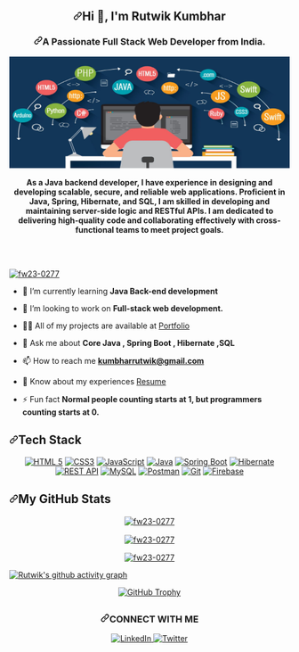 <article class="markdown-body entry-content container-lg f5" itemprop="text"><h1 align="center" dir="auto"><a id="user-content-hi--im-rutwik-kumbhar" class="anchor" aria-hidden="true" href="#hi--im-rutwik-kumbhar"><svg class="octicon octicon-link" viewBox="0 0 16 16" version="1.1" width="16" height="16" aria-hidden="true"><path d="m7.775 3.275 1.25-1.25a3.5 3.5 0 1 1 4.95 4.95l-2.5 2.5a3.5 3.5 0 0 1-4.95 0 .751.751 0 0 1 .018-1.042.751.751 0 0 1 1.042-.018 1.998 1.998 0 0 0 2.83 0l2.5-2.5a2.002 2.002 0 0 0-2.83-2.83l-1.25 1.25a.751.751 0 0 1-1.042-.018.751.751 0 0 1-.018-1.042Zm-4.69 9.64a1.998 1.998 0 0 0 2.83 0l1.25-1.25a.751.751 0 0 1 1.042.018.751.751 0 0 1 .018 1.042l-1.25 1.25a3.5 3.5 0 1 1-4.95-4.95l2.5-2.5a3.5 3.5 0 0 1 4.95 0 .751.751 0 0 1-.018 1.042.751.751 0 0 1-1.042.018 1.998 1.998 0 0 0-2.83 0l-2.5 2.5a1.998 1.998 0 0 0 0 2.83Z"></path></svg></a>Hi <g-emoji class="g-emoji" alias="wave" fallback-src="https://github.githubassets.com/images/icons/emoji/unicode/1f44b.png">👋</g-emoji>, I'm Rutwik Kumbhar</h1>
<h3 align="center" dir="auto"><a id="user-content-a-passionate-full-stack-web-developer-from-india" class="anchor" aria-hidden="true" href="#a-passionate-full-stack-web-developer-from-india"><svg class="octicon octicon-link" viewBox="0 0 16 16" version="1.1" width="16" height="16" aria-hidden="true"><path d="m7.775 3.275 1.25-1.25a3.5 3.5 0 1 1 4.95 4.95l-2.5 2.5a3.5 3.5 0 0 1-4.95 0 .751.751 0 0 1 .018-1.042.751.751 0 0 1 1.042-.018 1.998 1.998 0 0 0 2.83 0l2.5-2.5a2.002 2.002 0 0 0-2.83-2.83l-1.25 1.25a.751.751 0 0 1-1.042-.018.751.751 0 0 1-.018-1.042Zm-4.69 9.64a1.998 1.998 0 0 0 2.83 0l1.25-1.25a.751.751 0 0 1 1.042.018.751.751 0 0 1 .018 1.042l-1.25 1.25a3.5 3.5 0 1 1-4.95-4.95l2.5-2.5a3.5 3.5 0 0 1 4.95 0 .751.751 0 0 1-.018 1.042.751.751 0 0 1-1.042.018 1.998 1.998 0 0 0-2.83 0l-2.5 2.5a1.998 1.998 0 0 0 0 2.83Z"></path></svg></a>A Passionate Full Stack Web Developer from India.</h3>
<p dir="auto"><a target="_blank" rel="noopener noreferrer" href="https://github.com/fw23-0277/fw23-0277/blob/main/bg-github.jpg"><img src="https://github.com/fw23-0277/fw23-0277/raw/main/bg-github.jpg" alt="Alt text" width="100%" height="200/" style="max-width: 100%;"></a></p>
<p align="center" dir="auto"><b>As a Java backend developer, I have experience in designing and developing scalable, secure, and reliable web applications. Proficient in Java, Spring, Hibernate, and SQL, I am skilled in developing and maintaining server-side logic and RESTful APIs. I am dedicated to delivering high-quality code and collaborating effectively with cross-functional teams to meet project goals.</b></p>
<br>
 <br>
 <p dir="auto"><a target="_blank" rel="noopener noreferrer nofollow" href="https://camo.githubusercontent.com/8817cf37bc8f111e0eb84cc8dcbe8cba7508e9ed0bbf872fbf827bf1c3be57b9/68747470733a2f2f6b6f6d617265762e636f6d2f67687076632f3f757365726e616d653d667732332d30323737266c6162656c3d50726f66696c65253230766965777326636f6c6f723d306537356236267374796c653d666c6174"><img src="https://camo.githubusercontent.com/8817cf37bc8f111e0eb84cc8dcbe8cba7508e9ed0bbf872fbf827bf1c3be57b9/68747470733a2f2f6b6f6d617265762e636f6d2f67687076632f3f757365726e616d653d667732332d30323737266c6162656c3d50726f66696c65253230766965777326636f6c6f723d306537356236267374796c653d666c6174" alt="fw23-0277" data-canonical-src="https://komarev.com/ghpvc/?username=fw23-0277&amp;label=Profile%20views&amp;color=0e75b6&amp;style=flat" style="max-width: 100%;"></a></p>
<ul dir="auto">
<li>
<p dir="auto"><g-emoji class="g-emoji" alias="seedling" fallback-src="https://github.githubassets.com/images/icons/emoji/unicode/1f331.png">🌱</g-emoji> I’m currently learning <strong>Java Back-end development</strong></p>
</li>
<li>
<p dir="auto"><g-emoji class="g-emoji" alias="dancers" fallback-src="https://github.githubassets.com/images/icons/emoji/unicode/1f46f.png">👯</g-emoji> I’m looking to work on <strong>Full-stack web development.</strong></p>
</li>
<li>
<p dir="auto"><g-emoji class="g-emoji" alias="man_technologist" fallback-src="https://github.githubassets.com/images/icons/emoji/unicode/1f468-1f4bb.png">👨‍💻</g-emoji> All of my projects are available at <a href="https://fw23-0277.github.io/" rel="nofollow">Portfolio</a></p>
</li>
<li>
<p dir="auto"><g-emoji class="g-emoji" alias="speech_balloon" fallback-src="https://github.githubassets.com/images/icons/emoji/unicode/1f4ac.png">💬</g-emoji> Ask me about <strong>Core Java , Spring Boot , Hibernate ,SQL</strong></p>
</li>
<li>
<p dir="auto"><g-emoji class="g-emoji" alias="mailbox" fallback-src="https://github.githubassets.com/images/icons/emoji/unicode/1f4eb.png">📫</g-emoji> How to reach me <strong><a href="mailto:kumbharrutwik@gmail.com">kumbharrutwik@gmail.com</a></strong></p>
</li>
<li>
<p dir="auto"><g-emoji class="g-emoji" alias="page_facing_up" fallback-src="https://github.githubassets.com/images/icons/emoji/unicode/1f4c4.png">📄</g-emoji> Know about my experiences <a href="https://drive.google.com/file/d/1ey4BaXOOfDvxYB1cuNMXCllxA59iiSpN/view?usp=share_link" rel="nofollow">Resume</a></p>
</li>
<li>
<p dir="auto"><g-emoji class="g-emoji" alias="zap" fallback-src="https://github.githubassets.com/images/icons/emoji/unicode/26a1.png">⚡</g-emoji> Fun fact <strong>Normal people counting starts at 1, but programmers counting starts at 0.</strong></p>
</li>
</ul>
<h2 dir="auto"><a id="user-content-tech-stack" class="anchor" aria-hidden="true" href="#tech-stack"><svg class="octicon octicon-link" viewBox="0 0 16 16" version="1.1" width="16" height="16" aria-hidden="true"><path d="m7.775 3.275 1.25-1.25a3.5 3.5 0 1 1 4.95 4.95l-2.5 2.5a3.5 3.5 0 0 1-4.95 0 .751.751 0 0 1 .018-1.042.751.751 0 0 1 1.042-.018 1.998 1.998 0 0 0 2.83 0l2.5-2.5a2.002 2.002 0 0 0-2.83-2.83l-1.25 1.25a.751.751 0 0 1-1.042-.018.751.751 0 0 1-.018-1.042Zm-4.69 9.64a1.998 1.998 0 0 0 2.83 0l1.25-1.25a.751.751 0 0 1 1.042.018.751.751 0 0 1 .018 1.042l-1.25 1.25a3.5 3.5 0 1 1-4.95-4.95l2.5-2.5a3.5 3.5 0 0 1 4.95 0 .751.751 0 0 1-.018 1.042.751.751 0 0 1-1.042.018 1.998 1.998 0 0 0-2.83 0l-2.5 2.5a1.998 1.998 0 0 0 0 2.83Z"></path></svg></a>Tech Stack</h2>
<div align="center" dir="auto">
<a target="_blank" rel="noopener noreferrer nofollow" href="https://camo.githubusercontent.com/363d5e828d0e00e15d593353335307495feef133197c1d84505f9e2f370cfc25/68747470733a2f2f696d672e736869656c64732e696f2f62616467652f48544d4c253230352d696e666f726d6174696f6e616c3f7374796c653d666f722d7468652d6261646765266c6f676f3d68746d6c35266c6f676f436f6c6f723d776869746526636f6c6f723d453334463236"><img src="https://camo.githubusercontent.com/363d5e828d0e00e15d593353335307495feef133197c1d84505f9e2f370cfc25/68747470733a2f2f696d672e736869656c64732e696f2f62616467652f48544d4c253230352d696e666f726d6174696f6e616c3f7374796c653d666f722d7468652d6261646765266c6f676f3d68746d6c35266c6f676f436f6c6f723d776869746526636f6c6f723d453334463236" alt="HTML 5" height="30" width="120" data-canonical-src="https://img.shields.io/badge/HTML%205-informational?style=for-the-badge&amp;logo=html5&amp;logoColor=white&amp;color=E34F26" style="max-width: 100%;"></a>
<a target="_blank" rel="noopener noreferrer nofollow" href="https://camo.githubusercontent.com/8ce6ac2ee69c4a174b21afe8c5c92beb727d92d74f85d5d61b97bdb2b573745c/68747470733a2f2f696d672e736869656c64732e696f2f62616467652f435353332d696e666f726d6174696f6e616c3f7374796c653d666f722d7468652d6261646765266c6f676f3d63737333266c6f676f436f6c6f723d776869746526636f6c6f723d313537324236"><img src="https://camo.githubusercontent.com/8ce6ac2ee69c4a174b21afe8c5c92beb727d92d74f85d5d61b97bdb2b573745c/68747470733a2f2f696d672e736869656c64732e696f2f62616467652f435353332d696e666f726d6174696f6e616c3f7374796c653d666f722d7468652d6261646765266c6f676f3d63737333266c6f676f436f6c6f723d776869746526636f6c6f723d313537324236" alt="CSS3" height="30" width="100" data-canonical-src="https://img.shields.io/badge/CSS3-informational?style=for-the-badge&amp;logo=css3&amp;logoColor=white&amp;color=1572B6" style="max-width: 100%;"></a>
<a target="_blank" rel="noopener noreferrer nofollow" href="https://camo.githubusercontent.com/a3e8f98dbdad12dc802c17de91b2a49fc4d1a605410fcf9cbf96aea5ff0d4057/68747470733a2f2f696d672e736869656c64732e696f2f62616467652f4a6176615363726970742d696e666f726d6174696f6e616c3f7374796c653d666f722d7468652d6261646765266c6f676f3d6a617661736372697074266c6f676f436f6c6f723d776869746526636f6c6f723d463744463145"><img src="https://camo.githubusercontent.com/a3e8f98dbdad12dc802c17de91b2a49fc4d1a605410fcf9cbf96aea5ff0d4057/68747470733a2f2f696d672e736869656c64732e696f2f62616467652f4a6176615363726970742d696e666f726d6174696f6e616c3f7374796c653d666f722d7468652d6261646765266c6f676f3d6a617661736372697074266c6f676f436f6c6f723d776869746526636f6c6f723d463744463145" alt="JavaScript" height="30" width="120" data-canonical-src="https://img.shields.io/badge/JavaScript-informational?style=for-the-badge&amp;logo=javascript&amp;logoColor=white&amp;color=F7DF1E" style="max-width: 100%;"></a>
<a target="_blank" rel="noopener noreferrer nofollow" href="https://camo.githubusercontent.com/7aa5e6cc32d4e19de8196c128ac5c9b048399bd0040ad0c94555075df1d78182/68747470733a2f2f696d672e736869656c64732e696f2f62616467652f4a6176612d696e666f726d6174696f6e616c3f7374796c653d666f722d7468652d6261646765266c6f676f3d6a617661266c6f676f436f6c6f723d776869746526636f6c6f723d454438423030"><img src="https://camo.githubusercontent.com/7aa5e6cc32d4e19de8196c128ac5c9b048399bd0040ad0c94555075df1d78182/68747470733a2f2f696d672e736869656c64732e696f2f62616467652f4a6176612d696e666f726d6174696f6e616c3f7374796c653d666f722d7468652d6261646765266c6f676f3d6a617661266c6f676f436f6c6f723d776869746526636f6c6f723d454438423030" alt="Java" height="30" width="100" data-canonical-src="https://img.shields.io/badge/Java-informational?style=for-the-badge&amp;logo=java&amp;logoColor=white&amp;color=ED8B00" style="max-width: 100%;"></a>
<a target="_blank" rel="noopener noreferrer nofollow" href="https://camo.githubusercontent.com/088ac9218624b71db398060568a8570867383bf2cc60bf8ff4137b0239be6186/68747470733a2f2f696d672e736869656c64732e696f2f62616467652f537072696e67253230426f6f742d696e666f726d6174696f6e616c3f7374796c653d666f722d7468652d6261646765266c6f676f3d737072696e67266c6f676f436f6c6f723d776869746526636f6c6f723d364442333346"><img src="https://camo.githubusercontent.com/088ac9218624b71db398060568a8570867383bf2cc60bf8ff4137b0239be6186/68747470733a2f2f696d672e736869656c64732e696f2f62616467652f537072696e67253230426f6f742d696e666f726d6174696f6e616c3f7374796c653d666f722d7468652d6261646765266c6f676f3d737072696e67266c6f676f436f6c6f723d776869746526636f6c6f723d364442333346" alt="Spring Boot" height="30" width="160" data-canonical-src="https://img.shields.io/badge/Spring%20Boot-informational?style=for-the-badge&amp;logo=spring&amp;logoColor=white&amp;color=6DB33F" style="max-width: 100%;"></a>
<a target="_blank" rel="noopener noreferrer nofollow" href="https://camo.githubusercontent.com/85e91c37eb085cc5097c8b25e209ea71587e87bc8db0d692a23bcfd4261d5740/68747470733a2f2f696d672e736869656c64732e696f2f62616467652f48696265726e6174652d696e666f726d6174696f6e616c3f7374796c653d666f722d7468652d6261646765266c6f676f3d68696265726e617465266c6f676f436f6c6f723d776869746526636f6c6f723d413432453242"><img src="https://camo.githubusercontent.com/85e91c37eb085cc5097c8b25e209ea71587e87bc8db0d692a23bcfd4261d5740/68747470733a2f2f696d672e736869656c64732e696f2f62616467652f48696265726e6174652d696e666f726d6174696f6e616c3f7374796c653d666f722d7468652d6261646765266c6f676f3d68696265726e617465266c6f676f436f6c6f723d776869746526636f6c6f723d413432453242" alt="Hibernate" height="30" width="120" data-canonical-src="https://img.shields.io/badge/Hibernate-informational?style=for-the-badge&amp;logo=hibernate&amp;logoColor=white&amp;color=A42E2B" style="max-width: 100%;"></a>
<a target="_blank" rel="noopener noreferrer nofollow" href="https://camo.githubusercontent.com/8006ebcde01389ef1342ac3643c610133e2ac55f5801d11a510fe442154ac76a/68747470733a2f2f696d672e736869656c64732e696f2f62616467652f524553542532304150492d696e666f726d6174696f6e616c3f7374796c653d666f722d7468652d6261646765266c6f676f3d72657374266c6f676f436f6c6f723d776869746526636f6c6f723d364442333346"><img src="https://camo.githubusercontent.com/8006ebcde01389ef1342ac3643c610133e2ac55f5801d11a510fe442154ac76a/68747470733a2f2f696d672e736869656c64732e696f2f62616467652f524553542532304150492d696e666f726d6174696f6e616c3f7374796c653d666f722d7468652d6261646765266c6f676f3d72657374266c6f676f436f6c6f723d776869746526636f6c6f723d364442333346" alt="REST API" height="30" width="120" data-canonical-src="https://img.shields.io/badge/REST%20API-informational?style=for-the-badge&amp;logo=rest&amp;logoColor=white&amp;color=6DB33F" style="max-width: 100%;"></a>
<a target="_blank" rel="noopener noreferrer nofollow" href="https://camo.githubusercontent.com/55b6de39223a4bc6baa69d487f41840d1f127cac99514b740180993586e96ba4/68747470733a2f2f696d672e736869656c64732e696f2f62616467652f4d7953514c2d696e666f726d6174696f6e616c3f7374796c653d666f722d7468652d6261646765266c6f676f3d6d7973716c266c6f676f436f6c6f723d776869746526636f6c6f723d343437394131"><img src="https://camo.githubusercontent.com/55b6de39223a4bc6baa69d487f41840d1f127cac99514b740180993586e96ba4/68747470733a2f2f696d672e736869656c64732e696f2f62616467652f4d7953514c2d696e666f726d6174696f6e616c3f7374796c653d666f722d7468652d6261646765266c6f676f3d6d7973716c266c6f676f436f6c6f723d776869746526636f6c6f723d343437394131" alt="MySQL" height="30" width="100" data-canonical-src="https://img.shields.io/badge/MySQL-informational?style=for-the-badge&amp;logo=mysql&amp;logoColor=white&amp;color=4479A1" style="max-width: 100%;"></a>
<a target="_blank" rel="noopener noreferrer nofollow" href="https://camo.githubusercontent.com/d2aca8bb83419ea396018698ea0adc4b3828fc257f169de342381f6742b98f33/68747470733a2f2f696d672e736869656c64732e696f2f62616467652f506f73746d616e2d696e666f726d6174696f6e616c3f7374796c653d666f722d7468652d6261646765266c6f676f3d706f73746d616e266c6f676f436f6c6f723d776869746526636f6c6f723d464636433337"><img src="https://camo.githubusercontent.com/d2aca8bb83419ea396018698ea0adc4b3828fc257f169de342381f6742b98f33/68747470733a2f2f696d672e736869656c64732e696f2f62616467652f506f73746d616e2d696e666f726d6174696f6e616c3f7374796c653d666f722d7468652d6261646765266c6f676f3d706f73746d616e266c6f676f436f6c6f723d776869746526636f6c6f723d464636433337" alt="Postman" height="30" width="120" data-canonical-src="https://img.shields.io/badge/Postman-informational?style=for-the-badge&amp;logo=postman&amp;logoColor=white&amp;color=FF6C37" style="max-width: 100%;"></a>
<a target="_blank" rel="noopener noreferrer nofollow" href="https://camo.githubusercontent.com/998b9e84edbdc3b8ef954cbba998bc10fdbdbef31f68c2c153da2a9cfcb07426/68747470733a2f2f696d672e736869656c64732e696f2f62616467652f4769742d696e666f726d6174696f6e616c3f7374796c653d666f722d7468652d6261646765266c6f676f3d676974266c6f676f436f6c6f723d776869746526636f6c6f723d463035303332"><img src="https://camo.githubusercontent.com/998b9e84edbdc3b8ef954cbba998bc10fdbdbef31f68c2c153da2a9cfcb07426/68747470733a2f2f696d672e736869656c64732e696f2f62616467652f4769742d696e666f726d6174696f6e616c3f7374796c653d666f722d7468652d6261646765266c6f676f3d676974266c6f676f436f6c6f723d776869746526636f6c6f723d463035303332" alt="Git" height="30" width="80" data-canonical-src="https://img.shields.io/badge/Git-informational?style=for-the-badge&amp;logo=git&amp;logoColor=white&amp;color=F05032" style="max-width: 100%;"></a>
<a target="_blank" rel="noopener noreferrer nofollow" href="https://camo.githubusercontent.com/8680bfbf0f58d595b9ffdbfb593a96979ef05160252154d613fd91814d042a04/68747470733a2f2f696d672e736869656c64732e696f2f62616467652f46697265626173652d696e666f726d6174696f6e616c3f7374796c653d666f722d7468652d6261646765266c6f676f3d6669726562617365266c6f676f436f6c6f723d776869746526636f6c6f723d464643413238"><img src="https://camo.githubusercontent.com/8680bfbf0f58d595b9ffdbfb593a96979ef05160252154d613fd91814d042a04/68747470733a2f2f696d672e736869656c64732e696f2f62616467652f46697265626173652d696e666f726d6174696f6e616c3f7374796c653d666f722d7468652d6261646765266c6f676f3d6669726562617365266c6f676f436f6c6f723d776869746526636f6c6f723d464643413238" alt="Firebase" height="30" width="120" data-canonical-src="https://img.shields.io/badge/Firebase-informational?style=for-the-badge&amp;logo=firebase&amp;logoColor=white&amp;color=FFCA28" style="max-width: 100%;"></a>
 </div>


<h2 dir="auto"><a id="user-content-my-github-stats" class="anchor" aria-hidden="true" href="#my-github-stats"><svg class="octicon octicon-link" viewBox="0 0 16 16" version="1.1" width="16" height="16" aria-hidden="true"><path d="m7.775 3.275 1.25-1.25a3.5 3.5 0 1 1 4.95 4.95l-2.5 2.5a3.5 3.5 0 0 1-4.95 0 .751.751 0 0 1 .018-1.042.751.751 0 0 1 1.042-.018 1.998 1.998 0 0 0 2.83 0l2.5-2.5a2.002 2.002 0 0 0-2.83-2.83l-1.25 1.25a.751.751 0 0 1-1.042-.018.751.751 0 0 1-.018-1.042Zm-4.69 9.64a1.998 1.998 0 0 0 2.83 0l1.25-1.25a.751.751 0 0 1 1.042.018.751.751 0 0 1 .018 1.042l-1.25 1.25a3.5 3.5 0 1 1-4.95-4.95l2.5-2.5a3.5 3.5 0 0 1 4.95 0 .751.751 0 0 1-.018 1.042.751.751 0 0 1-1.042.018 1.998 1.998 0 0 0-2.83 0l-2.5 2.5a1.998 1.998 0 0 0 0 2.83Z"></path></svg></a>My GitHub Stats</h2>
<p align="center" dir="auto"><a target="_blank" rel="noopener noreferrer nofollow" href="https://camo.githubusercontent.com/59e2197dd409b0fd2c7c1bd97242bf686656f6fb357327973d002d828e6bf661/68747470733a2f2f6769746875622d726561646d652d73746174732e76657263656c2e6170702f6170692f746f702d6c616e67733f757365726e616d653d667732332d303237372673686f775f69636f6e733d74727565266c6f63616c653d656e266c61796f75743d636f6d70616374267468656d653d6461726b"><img align="center" src="https://camo.githubusercontent.com/59e2197dd409b0fd2c7c1bd97242bf686656f6fb357327973d002d828e6bf661/68747470733a2f2f6769746875622d726561646d652d73746174732e76657263656c2e6170702f6170692f746f702d6c616e67733f757365726e616d653d667732332d303237372673686f775f69636f6e733d74727565266c6f63616c653d656e266c61796f75743d636f6d70616374267468656d653d6461726b" alt="fw23-0277" data-canonical-src="https://github-readme-stats.vercel.app/api/top-langs?username=Krishu7827&amp;show_icons=true&amp;locale=en&amp;layout=compact&amp;theme=tokyonight" style="max-width: 100%;"></a></p>
<p align="center" dir="auto">
    <a target="_blank" rel="noopener noreferrer nofollow" href="https://camo.githubusercontent.com/43a1bd366dc3890ac007829572281dc46e9bbfb54710142f631711e9f5898773/68747470733a2f2f6769746875622d726561646d652d73746174732e76657263656c2e6170702f6170693f757365726e616d653d667732332d303237372673686f775f69636f6e733d74727565266c6f63616c653d656e267468656d653d6461726b"><img align="center" src="https://camo.githubusercontent.com/43a1bd366dc3890ac007829572281dc46e9bbfb54710142f631711e9f5898773/68747470733a2f2f6769746875622d726561646d652d73746174732e76657263656c2e6170702f6170693f757365726e616d653d667732332d303237372673686f775f69636f6e733d74727565266c6f63616c653d656e267468656d653d6461726b" alt="fw23-0277" data-canonical-src="https://github-readme-stats.vercel.app/api?username=Krishu7827&amp;show_icons=true&amp;locale=en&amp;theme=tokyonight" style="max-width: 100%;"></a>
</p>
<p align="center" dir="auto">
 <a target="_blank" rel="noopener noreferrer nofollow" href="https://camo.githubusercontent.com/b57779c19f69ea0d1afde12ca6a43b655cbeacac3fcddb9fa06d158f09eac797/68747470733a2f2f6769746875622d726561646d652d73747265616b2d73746174732e6865726f6b756170702e636f6d2f3f757365723d667732332d30323737267468656d653d6461726b"><img align="center" src="https://camo.githubusercontent.com/b57779c19f69ea0d1afde12ca6a43b655cbeacac3fcddb9fa06d158f09eac797/68747470733a2f2f6769746875622d726561646d652d73747265616b2d73746174732e6865726f6b756170702e636f6d2f3f757365723d667732332d30323737267468656d653d6461726b" alt="fw23-0277" data-canonical-src="https://github-readme-streak-stats.herokuapp.com/?user=Krishu7827@&amp;theme=tokyonight" style="max-width: 100%;"></a>
</p>
<p dir="auto"><a href="https://github.com/ashutosh00710/github-readme-activity-graph"><img src="https://camo.githubusercontent.com/a7f62e86e0885533a87a27d686e72fa141255a3b3db8f35daad004ff78bcbed8/68747470733a2f2f6769746875622d726561646d652d61637469766974792d67726170682e6379636c69632e6170702f67726170683f757365726e616d653d667732332d303237372662675f636f6c6f723d31313065306626636f6c6f723d316565336536266c696e653d32386536336626706f696e743d65313332313426617265613d7472756526686964655f626f726465723d74727565" alt="Rutwik's github activity graph" data-canonical-src="https://github-readme-activity-graph.cyclic.app/graph?username=Krishu7827@&amp;bg_color=110e0f&amp;color=1ee3e6&amp;line=28e63f&amp;point=e13214&amp;area=true&amp;hide_border=true" style="max-width: 100%;"></a></p>
<div align="center" dir="auto">
  <a href="https://github.com/ryo-ma/github-profile-trophy">
    <img src="https://camo.githubusercontent.com/9553db6b2e0ee5c3b007179dbb6f9303f9ccbe1f6f2cf91f86dcc4f65be0758e/68747470733a2f2f6769746875622d70726f66696c652d74726f7068792e76657263656c2e6170702f3f757365726e616d653d667732332d30323737267468656d653d6461726b687562266d617267696e2d773d3135" alt="GitHub Trophy" data-canonical-src="https://github-profile-trophy.vercel.app/?username=Krishu7827@&amp;theme=darkhub&amp;margin-w=15" style="max-width: 100%;">
  </a>
</div>
<h2 dir="auto"></h2><h3 align="Center" dir="auto"><a id="user-content-connect-with-me" class="anchor" aria-hidden="true" href="#connect-with-me"><svg class="octicon octicon-link" viewBox="0 0 16 16" version="1.1" width="16" height="16" aria-hidden="true"><path d="m7.775 3.275 1.25-1.25a3.5 3.5 0 1 1 4.95 4.95l-2.5 2.5a3.5 3.5 0 0 1-4.95 0 .751.751 0 0 1 .018-1.042.751.751 0 0 1 1.042-.018 1.998 1.998 0 0 0 2.83 0l2.5-2.5a2.002 2.002 0 0 0-2.83-2.83l-1.25 1.25a.751.751 0 0 1-1.042-.018.751.751 0 0 1-.018-1.042Zm-4.69 9.64a1.998 1.998 0 0 0 2.83 0l1.25-1.25a.751.751 0 0 1 1.042.018.751.751 0 0 1 .018 1.042l-1.25 1.25a3.5 3.5 0 1 1-4.95-4.95l2.5-2.5a3.5 3.5 0 0 1 4.95 0 .751.751 0 0 1-.018 1.042.751.751 0 0 1-1.042.018 1.998 1.998 0 0 0-2.83 0l-2.5 2.5a1.998 1.998 0 0 0 0 2.83Z"></path></svg></a>CONNECT WITH ME</h3>
<p align="left" dir="auto">
</p><div align="center" dir="auto">
    <a href="https://www.linkedin.com/in/rutwik-kumbhar/" rel="nofollow">
        <img src="https://camo.githubusercontent.com/9354d286708efe5450394771240324309cd530a93524c988d92296fa01b4bd7e/68747470733a2f2f696d672e69636f6e73382e636f6d2f636f6c6f722f34382f3030303030302f6c696e6b6564696e2e706e67" alt="LinkedIn" height="30" width="30" data-canonical-src="https://img.icons8.com/color/48/000000/linkedin.png" style="max-width: 100%;">
    </a>
    <a href="https://twitter.com/RutwikKumbhar" rel="nofollow">
        <img src="https://camo.githubusercontent.com/5b3c84ab5053790df98750af5c36c60fb05058f6f2d9f62e94cf48e3650cc4bc/68747470733a2f2f696d672e69636f6e73382e636f6d2f636f6c6f722f34382f3030303030302f747769747465722e706e67" alt="Twitter" height="30" width="30" data-canonical-src="https://img.icons8.com/color/48/000000/twitter.png" style="max-width: 100%;">
    </a>
</div>
</article>
